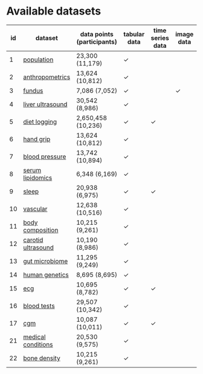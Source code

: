 # Available datasets

|   id | dataset                                                   | data points (participants)   | tabular data   | time series data   | image data   |
|------|-----------------------------------------------------------|------------------------------|----------------|--------------------|--------------|
|    1 | [population](datasets/1-population.html)                  | 23,300 (11,179)              | ✓              |                    |              |
|    2 | [anthropometrics](datasets/2-anthropometrics.html)        | 13,624 (10,812)              | ✓              |                    |              |
|    3 | [fundus](datasets/3-fundus.html)                          | 7,086 (7,052)                | ✓              |                    | ✓            |
|    4 | [liver ultrasound](datasets/4-liver_ultrasound.html)      | 30,542 (8,986)               | ✓              |                    |              |
|    5 | [diet logging](datasets/5-diet_logging.html)              | 2,650,458 (10,236)           | ✓              | ✓                  |              |
|    6 | [hand grip](datasets/6-hand_grip.html)                    | 13,624 (10,812)              | ✓              |                    |              |
|    7 | [blood pressure](datasets/7-blood_pressure.html)          | 13,742 (10,894)              | ✓              |                    |              |
|    8 | [serum lipidomics](datasets/8-serum_lipidomics.html)      | 6,348 (6,169)                | ✓              |                    |              |
|    9 | [sleep](datasets/9-sleep.html)                            | 20,938 (6,975)               | ✓              | ✓                  |              |
|   10 | [vascular](datasets/10-vascular.html)                     | 12,638 (10,516)              | ✓              |                    |              |
|   11 | [body composition](datasets/11-body_composition.html)     | 10,215 (9,261)               | ✓              |                    |              |
|   12 | [carotid ultrasound](datasets/12-carotid_ultrasound.html) | 10,190 (8,986)               | ✓              |                    |              |
|   13 | [gut microbiome](datasets/13-gut_microbiome.html)         | 11,295 (9,249)               | ✓              |                    |              |
|   14 | [human genetics](datasets/14-human_genetics.html)         | 8,695 (8,695)                | ✓              |                    |              |
|   15 | [ecg](datasets/15-ecg.html)                               | 10,695 (8,782)               | ✓              | ✓                  |              |
|   16 | [blood tests](datasets/16-blood_tests.html)               | 29,507 (10,342)              | ✓              |                    |              |
|   17 | [cgm](datasets/17-cgm.html)                               | 10,087 (10,011)              | ✓              | ✓                  |              |
|   21 | [medical conditions](datasets/21-medical_conditions.html) | 20,530 (9,575)               | ✓              |                    |              |
|   22 | [bone density](datasets/22-bone_density.html)             | 10,215 (9,261)               | ✓              |                    |              |


